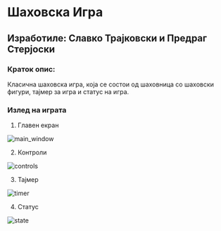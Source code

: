 # Шаховска Игра
## Изработиле: Славко Трајковски и Предраг Стерјоски

### Краток опис:

Класична шаховска игра, која се состои од шаховница со шаховски фигури, тајмер за игра и статус на игра.

### Излед на играта
1. Главен екран

![main_window](https://github.com/slavcetrajkovski/ChessGameVP/assets/126784837/92df4fca-e05b-46b1-adb1-76990979940b)

2. Контроли

![controls](https://github.com/slavcetrajkovski/ChessGameVP/assets/126784837/ef7b6250-59e8-4c43-b27a-4d003e60801d)

3. Тајмер

![timer](https://github.com/slavcetrajkovski/ChessGameVP/assets/126784837/a1884ee4-c8f7-43cc-a750-cfe7fb4b4629)

4. Статус

![state](https://github.com/slavcetrajkovski/ChessGameVP/assets/126784837/656ffecb-494f-434b-a605-d26947cc934e)



